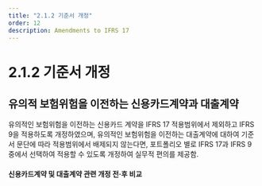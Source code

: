 ```yaml
---
title: "2.1.2 기준서 개정"
order: 12
description: Amendments to IFRS 17
---
```


# 2.1.2 기준서 개정

## 유의적 보험위험을 이전하는 신용카드계약과 대출계약

유의적인 보험위험을 이전하는 신용카드 계약을 IFRS 17 적용범위에서 제외하고 IFRS 9을 적용하도록 개정하였으며, 유의적인 보험위험을 이전하는 대출계약에 대하여 기준서 문단에 따라 적용범위에서 배제되지 않는다면, 포트폴리오 별로 IFRS 17과 IFRS 9 중에서 선택하여 적용할 수 있도록 개정하여 실무적 편의를 제공함.

#### 신용카드계약 및 대출계약 관련 개정 전·후 비교

